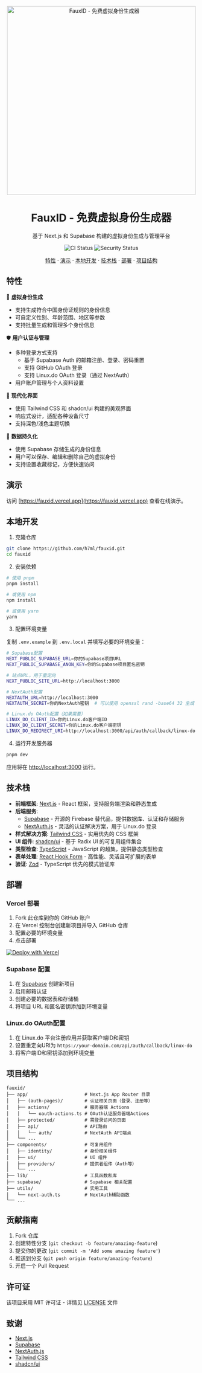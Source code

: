 <p align="center">
  <img src="https://demo-nextjs-with-supabase.vercel.app/opengraph-image.png" alt="FauxID - 免费虚拟身份生成器" width="500">
  <h1 align="center">FauxID - 免费虚拟身份生成器</h1>
</p>

<p align="center">
  基于 Next.js 和 Supabase 构建的虚拟身份生成与管理平台
</p>

<p align="center">
  <img src="https://github.com/h7ml/fauxid/actions/workflows/ci.yml/badge.svg" alt="CI Status">
  <img src="https://github.com/h7ml/fauxid/actions/workflows/security.yml/badge.svg" alt="Security Status">
</p>

<p align="center">
  <a href="#特性">特性</a> ·
  <a href="#演示">演示</a> ·
  <a href="#本地开发">本地开发</a> ·
  <a href="#技术栈">技术栈</a> ·
  <a href="#部署">部署</a> ·
  <a href="#项目结构">项目结构</a>
</p>

## 特性

🔐 **虚拟身份生成**
- 支持生成符合中国身份证规则的身份信息
- 可自定义性别、年龄范围、地区等参数
- 支持批量生成和管理多个身份信息

🛡️ **用户认证与管理**
- 多种登录方式支持
  - 基于 Supabase Auth 的邮箱注册、登录、密码重置
  - 支持 GitHub OAuth 登录
  - 支持 Linux.do OAuth 登录（通过 NextAuth）
- 用户账户管理与个人资料设置

🎨 **现代化界面**
- 使用 Tailwind CSS 和 shadcn/ui 构建的美观界面
- 响应式设计，适配各种设备尺寸
- 支持深色/浅色主题切换

🔄 **数据持久化**
- 使用 Supabase 存储生成的身份信息
- 用户可以保存、编辑和删除自己的虚拟身份
- 支持设置收藏标记，方便快速访问

## 演示

访问 [https://fauxid.vercel.app](https://fauxid.vercel.app) 查看在线演示。

## 本地开发

1. 克隆仓库

```bash
git clone https://github.com/h7ml/fauxid.git
cd fauxid
```

2. 安装依赖

```bash
# 使用 pnpm
pnpm install

# 或使用 npm
npm install

# 或使用 yarn
yarn
```

3. 配置环境变量

复制 `.env.example` 到 `.env.local` 并填写必要的环境变量：

```bash
# Supabase配置
NEXT_PUBLIC_SUPABASE_URL=你的Supabase项目URL
NEXT_PUBLIC_SUPABASE_ANON_KEY=你的Supabase项目匿名密钥

# 站点URL，用于重定向
NEXT_PUBLIC_SITE_URL=http://localhost:3000

# NextAuth配置
NEXTAUTH_URL=http://localhost:3000
NEXTAUTH_SECRET=你的NextAuth密钥  # 可以使用 openssl rand -base64 32 生成

# Linux.do OAuth配置（如果需要）
LINUX_DO_CLIENT_ID=你的Linux.do客户端ID
LINUX_DO_CLIENT_SECRET=你的Linux.do客户端密钥
LINUX_DO_REDIRECT_URI=http://localhost:3000/api/auth/callback/linux-do
```

4. 运行开发服务器

```bash
pnpm dev
```

应用将在 [http://localhost:3000](http://localhost:3000) 运行。

## 技术栈

- **前端框架**: [Next.js](https://nextjs.org/) - React 框架，支持服务端渲染和静态生成
- **后端服务**: 
  - [Supabase](https://supabase.com/) - 开源的 Firebase 替代品，提供数据库、认证和存储服务
  - [NextAuth.js](https://next-auth.js.org/) - 灵活的认证解决方案，用于 Linux.do 登录
- **样式解决方案**: [Tailwind CSS](https://tailwindcss.com/) - 实用优先的 CSS 框架
- **UI 组件**: [shadcn/ui](https://ui.shadcn.com/) - 基于 Radix UI 的可复用组件集合
- **类型检查**: [TypeScript](https://www.typescriptlang.org/) - JavaScript 的超集，提供静态类型检查
- **表单处理**: [React Hook Form](https://react-hook-form.com/) - 高性能、灵活且可扩展的表单
- **验证**: [Zod](https://zod.dev/) - TypeScript 优先的模式验证库

## 部署

### Vercel 部署

1. Fork 此仓库到你的 GitHub 账户
2. 在 Vercel 控制台创建新项目并导入 GitHub 仓库
3. 配置必要的环境变量
4. 点击部署

[![Deploy with Vercel](https://vercel.com/button)](https://vercel.com/new/clone?repository-url=https%3A%2F%2Fgithub.com%2Fh7ml%2Ffauxid.git&env=NEXT_PUBLIC_SUPABASE_URL,NEXT_PUBLIC_SUPABASE_ANON_KEY,NEXTAUTH_URL,NEXTAUTH_SECRET&project-name=fauxid&repository-name=fauxid)

### Supabase 配置

1. 在 [Supabase](https://supabase.com/) 创建新项目
2. 启用邮箱认证
3. 创建必要的数据表和存储桶
4. 将项目 URL 和匿名密钥添加到环境变量

### Linux.do OAuth配置

1. 在 Linux.do 平台注册应用并获取客户端ID和密钥
2. 设置重定向URI为 `https://your-domain.com/api/auth/callback/linux-do`
3. 将客户端ID和密钥添加到环境变量

## 项目结构

```
fauxid/
├── app/                     # Next.js App Router 目录
│   ├── (auth-pages)/        # 认证相关页面（登录、注册等）
│   ├── actions/             # 服务器端 Actions
│   │   └── oauth-actions.ts # OAuth认证服务器端Actions
│   ├── protected/           # 需登录访问的页面
│   ├── api/                 # API路由
│   │   └── auth/            # NextAuth API端点
│   └── ...
├── components/              # 可复用组件
│   ├── identity/            # 身份相关组件
│   ├── ui/                  # UI 组件
│   ├── providers/           # 提供者组件（Auth等）
│   └── ...
├── lib/                     # 工具函数和库
├── supabase/                # Supabase 相关配置
├── utils/                   # 实用工具
│   └── next-auth.ts         # NextAuth辅助函数
└── ...
```

## 贡献指南

1. Fork 仓库
2. 创建特性分支 (`git checkout -b feature/amazing-feature`)
3. 提交你的更改 (`git commit -m 'Add some amazing feature'`)
4. 推送到分支 (`git push origin feature/amazing-feature`)
5. 开启一个 Pull Request

## 许可证

该项目采用 MIT 许可证 - 详情见 [LICENSE](LICENSE) 文件

## 致谢

- [Next.js](https://nextjs.org/)
- [Supabase](https://supabase.com/)
- [NextAuth.js](https://next-auth.js.org/)
- [Tailwind CSS](https://tailwindcss.com/)
- [shadcn/ui](https://ui.shadcn.com/)
